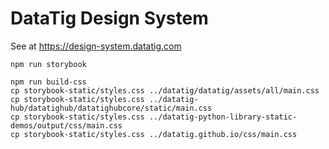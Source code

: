 # DataTig Design System

See at https://design-system.datatig.com

    npm run storybook

    npm run build-css
    cp storybook-static/styles.css ../datatig/datatig/assets/all/main.css 
    cp storybook-static/styles.css ../datatig-hub/datatighub/datatighubcore/static/main.css 
    cp storybook-static/styles.css ../datatig-python-library-static-demos/output/css/main.css 
    cp storybook-static/styles.css ../datatig.github.io/css/main.css 

